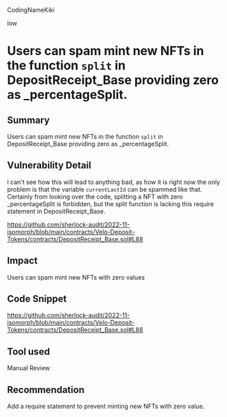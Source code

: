 CodingNameKiki

low

# Users can spam mint new NFTs in the function `split` in DepositReceipt_Base providing zero as _percentageSplit.

## Summary
Users can spam mint new NFTs in the function `split` in DepositReceipt_Base providing zero as _percentageSplit.

## Vulnerability Detail
l can't see how this will lead to anything bad, as how it is right now the only problem is that the variable `currentLastId` can be spammed like that. Certainly from looking over the code, splitting a NFT with zero _percentageSplit is forbidden, but the split function is lacking this require statement in DepositReceipt_Base.

https://github.com/sherlock-audit/2022-11-isomorph/blob/main/contracts/Velo-Deposit-Tokens/contracts/DepositReceipt_Base.sol#L88

## Impact
Users can spam mint new NFTs with zero values

## Code Snippet

https://github.com/sherlock-audit/2022-11-isomorph/blob/main/contracts/Velo-Deposit-Tokens/contracts/DepositReceipt_Base.sol#L88

## Tool used

Manual Review

## Recommendation
Add a require statement to prevent minting new NFTs with zero value.
